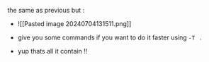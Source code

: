 
the same as previous but :

- ![[Pasted image 20240704131511.png]]

- give you some commands if you want to do it faster using `-T ` .
- yup thats all it contain !!